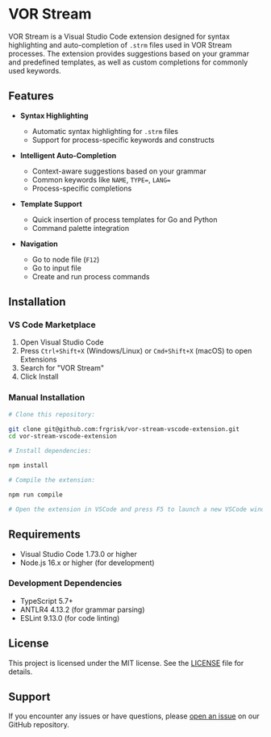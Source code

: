 # VOR Stream

VOR Stream is a Visual Studio Code extension designed for syntax highlighting
and auto-completion of `.strm` files used in VOR Stream processes. The
extension provides suggestions based on your grammar and predefined templates,
as well as custom completions for commonly used keywords.

## Features

- **Syntax Highlighting**
  - Automatic syntax highlighting for `.strm` files
  - Support for process-specific keywords and constructs

- **Intelligent Auto-Completion**
  - Context-aware suggestions based on your grammar
  - Common keywords like `NAME`, `TYPE=`, `LANG=`
  - Process-specific completions

- **Template Support**
  - Quick insertion of process templates for Go and Python
  - Command palette integration

- **Navigation**
  - Go to node file (`F12`)
  - Go to input file
  - Create and run process commands

## Installation

### VS Code Marketplace

1. Open Visual Studio Code
2. Press `Ctrl+Shift+X` (Windows/Linux) or `Cmd+Shift+X` (macOS) to open Extensions
3. Search for "VOR Stream"
4. Click Install

### Manual Installation

```bash
# Clone this repository:

git clone git@github.com:frgrisk/vor-stream-vscode-extension.git
cd vor-stream-vscode-extension

# Install dependencies:

npm install

# Compile the extension:

npm run compile

# Open the extension in VSCode and press F5 to launch a new VSCode window with the loaded extension.
```

## Requirements

- Visual Studio Code 1.73.0 or higher
- Node.js 16.x or higher (for development)

### Development Dependencies

- TypeScript 5.7+
- ANTLR4 4.13.2 (for grammar parsing)
- ESLint 9.13.0 (for code linting)

## License

This project is licensed under the MIT license. See the [LICENSE](LICENSE) file for details.

## Support

If you encounter any issues or have questions, please [open an issue](https://github.com/frgrisk/vor-stream-vscode-extension/issues) on our GitHub repository.
